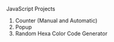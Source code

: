 JavaScript Projects

1. Counter (Manual and Automatic)
2. Popup
3. Random Hexa Color Code Generator
